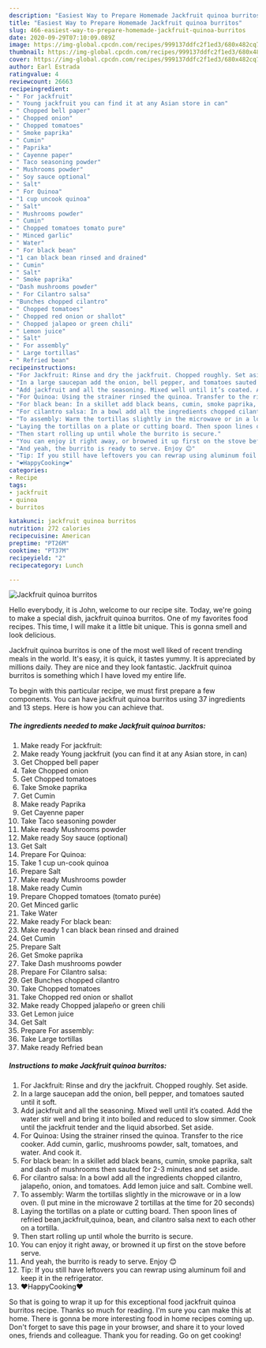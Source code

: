```yaml
---
description: "Easiest Way to Prepare Homemade Jackfruit quinoa burritos"
title: "Easiest Way to Prepare Homemade Jackfruit quinoa burritos"
slug: 466-easiest-way-to-prepare-homemade-jackfruit-quinoa-burritos
date: 2020-09-29T07:10:09.089Z
image: https://img-global.cpcdn.com/recipes/999137ddfc2f1ed3/680x482cq70/jackfruit-quinoa-burritos-recipe-main-photo.jpg
thumbnail: https://img-global.cpcdn.com/recipes/999137ddfc2f1ed3/680x482cq70/jackfruit-quinoa-burritos-recipe-main-photo.jpg
cover: https://img-global.cpcdn.com/recipes/999137ddfc2f1ed3/680x482cq70/jackfruit-quinoa-burritos-recipe-main-photo.jpg
author: Earl Estrada
ratingvalue: 4
reviewcount: 26663
recipeingredient:
- " For jackfruit"
- " Young jackfruit you can find it at any Asian store in can"
- " Chopped bell paper"
- " Chopped onion"
- " Chopped tomatoes"
- " Smoke paprika"
- " Cumin"
- " Paprika"
- " Cayenne paper"
- " Taco seasoning powder"
- " Mushrooms powder"
- " Soy sauce optional"
- " Salt"
- " For Quinoa"
- "1 cup uncook quinoa"
- " Salt"
- " Mushrooms powder"
- " Cumin"
- " Chopped tomatoes tomato pure"
- " Minced garlic"
- " Water"
- " For black bean"
- "1 can black bean rinsed and drained"
- " Cumin"
- " Salt"
- " Smoke paprika"
- "Dash mushrooms powder"
- " For Cilantro salsa"
- "Bunches chopped cilantro"
- " Chopped tomatoes"
- " Chopped red onion or shallot"
- " Chopped jalapeo or green chili"
- " Lemon juice"
- " Salt"
- " For assembly"
- " Large tortillas"
- " Refried bean"
recipeinstructions:
- "For Jackfruit: Rinse and dry the jackfruit. Chopped roughly. Set aside."
- "In a large saucepan add the onion, bell pepper, and tomatoes sauted until it soft."
- "Add jackfruit and all the seasoning. Mixed well until it’s coated. Add the water stir well and bring it into boiled and reduced to slow simmer. Cook until the jackfruit tender and the liquid absorbed. Set aside."
- "For Quinoa: Using the strainer rinsed the quinoa. Transfer to the rice cooker. Add cumin, garlic, mushrooms powder, salt, tomatoes, and water. And cook it."
- "For black bean: In a skillet add black beans, cumin, smoke paprika, salt and dash of mushrooms then sauted for 2-3 minutes and set aside."
- "For cilantro salsa: In a bowl add all the ingredients chopped cilantro, jalapeño, onion, and tomatoes. Add lemon juice and salt. Combine well."
- "To assembly: Warm the tortillas slightly in the microwave or in a low oven. (I put mine in the microwave 2 tortillas at the time for 20 seconds)"
- "Laying the tortillas on a plate or cutting board. Then spoon lines of refried bean,jackfruit,quinoa, bean, and cilantro salsa next to each other on a tortilla."
- "Then start rolling up until whole the burrito is secure."
- "You can enjoy it right away, or browned it up first on the stove before serve."
- "And yeah, the burrito is ready to serve. Enjoy 😊"
- "Tip: If you still have leftovers you can rewrap using aluminum foil and keep it in the refrigerator."
- "❤️HappyCooking❤️"
categories:
- Recipe
tags:
- jackfruit
- quinoa
- burritos

katakunci: jackfruit quinoa burritos 
nutrition: 272 calories
recipecuisine: American
preptime: "PT26M"
cooktime: "PT37M"
recipeyield: "2"
recipecategory: Lunch

---
```



![Jackfruit quinoa burritos](https://img-global.cpcdn.com/recipes/999137ddfc2f1ed3/680x482cq70/jackfruit-quinoa-burritos-recipe-main-photo.jpg)

Hello everybody, it is John, welcome to our recipe site. Today, we're going to make a special dish, jackfruit quinoa burritos. One of my favorites food recipes. This time, I will make it a little bit unique. This is gonna smell and look delicious.

Jackfruit quinoa burritos is one of the most well liked of recent trending meals in the world. It's easy, it is quick, it tastes yummy. It is appreciated by millions daily. They are nice and they look fantastic. Jackfruit quinoa burritos is something which I have loved my entire life.




To begin with this particular recipe, we must first prepare a few components. You can have jackfruit quinoa burritos using 37 ingredients and 13 steps. Here is how you can achieve that.

<!--inarticleads1-->

##### The ingredients needed to make Jackfruit quinoa burritos:

1. Make ready  For jackfruit:
1. Make ready  Young jackfruit (you can find it at any Asian store, in can)
1. Get  Chopped bell paper
1. Take  Chopped onion
1. Get  Chopped tomatoes
1. Take  Smoke paprika
1. Get  Cumin
1. Make ready  Paprika
1. Get  Cayenne paper
1. Take  Taco seasoning powder
1. Make ready  Mushrooms powder
1. Make ready  Soy sauce (optional)
1. Get  Salt
1. Prepare  For Quinoa:
1. Take 1 cup un-cook quinoa
1. Prepare  Salt
1. Make ready  Mushrooms powder
1. Make ready  Cumin
1. Prepare  Chopped tomatoes (tomato purée)
1. Get  Minced garlic
1. Take  Water
1. Make ready  For black bean:
1. Make ready 1 can black bean rinsed and drained
1. Get  Cumin
1. Prepare  Salt
1. Get  Smoke paprika
1. Take Dash mushrooms powder
1. Prepare  For Cilantro salsa:
1. Get Bunches chopped cilantro
1. Take  Chopped tomatoes
1. Take  Chopped red onion or shallot
1. Make ready  Chopped jalapeño or green chili
1. Get  Lemon juice
1. Get  Salt
1. Prepare  For assembly:
1. Take  Large tortillas
1. Make ready  Refried bean




<!--inarticleads2-->

##### Instructions to make Jackfruit quinoa burritos:

1. For Jackfruit: Rinse and dry the jackfruit. Chopped roughly. Set aside.
1. In a large saucepan add the onion, bell pepper, and tomatoes sauted until it soft.
1. Add jackfruit and all the seasoning. Mixed well until it’s coated. Add the water stir well and bring it into boiled and reduced to slow simmer. Cook until the jackfruit tender and the liquid absorbed. Set aside.
1. For Quinoa: Using the strainer rinsed the quinoa. Transfer to the rice cooker. Add cumin, garlic, mushrooms powder, salt, tomatoes, and water. And cook it.
1. For black bean: In a skillet add black beans, cumin, smoke paprika, salt and dash of mushrooms then sauted for 2-3 minutes and set aside.
1. For cilantro salsa: In a bowl add all the ingredients chopped cilantro, jalapeño, onion, and tomatoes. Add lemon juice and salt. Combine well.
1. To assembly: Warm the tortillas slightly in the microwave or in a low oven. (I put mine in the microwave 2 tortillas at the time for 20 seconds)
1. Laying the tortillas on a plate or cutting board. Then spoon lines of refried bean,jackfruit,quinoa, bean, and cilantro salsa next to each other on a tortilla.
1. Then start rolling up until whole the burrito is secure.
1. You can enjoy it right away, or browned it up first on the stove before serve.
1. And yeah, the burrito is ready to serve. Enjoy 😊
1. Tip: If you still have leftovers you can rewrap using aluminum foil and keep it in the refrigerator.
1. ❤️HappyCooking❤️




So that is going to wrap it up for this exceptional food jackfruit quinoa burritos recipe. Thanks so much for reading. I'm sure you can make this at home. There is gonna be more interesting food in home recipes coming up. Don't forget to save this page in your browser, and share it to your loved ones, friends and colleague. Thank you for reading. Go on get cooking!
